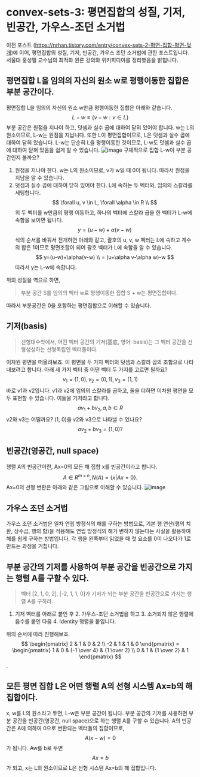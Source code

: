 # convex-sets-3: 평면집합의 성질, 기저, 빈공간, 가우스-조던 소거법
이전 포스트 (https://nrhan.tistory.com/entry/convex-sets-2-평면-집합-평면-덮개)에 이어, 평면집합의 성질, 기저, 빈공간, 가우스 조던 소거법에 관한 포스트입니다. 서울대 홍성필 교수님의 최적화 원론 강의와 위키피디아를 정리했음을 밝힙니다. 

## 평면집합 L을 임의의 자신의 원소 w로 평행이동한 집합은 부분 공간이다.

평면집합 L을 임의의 자신의 원소 w만큼 평행이동한 집합은 아래와 같습니다.
$$
L-w \equiv \{v-w : v\in L\}
$$
부분 공간은 원점을 지나야 하고, 덧셈과 실수 곱에 대하여 닫혀 있어야 합니다. w는 L의 원소이므로, L-w는 원점을 지납니다. 또한 L이 평면집합이므로, L은 덧셈과 실수 곱에 대하여 닫혀 있습니다. L-w는 단순히 L을 평행이동한 것이므로, L-w도 덧셈과 실수 곱에 대하여 닫혀 있음을 쉽게 알 수 있습니다.
![image](https://user-images.githubusercontent.com/11609881/111738805-5622fb00-88c5-11eb-89cc-15639cc6b46a.png)
구체적으로 집합 L-w이 부분 공간인지 볼까요?
1. 원점을 지나야 한다.
w는 L의 원소이므로, v가 w일 때 0이 됩니다. 따라서 원점을 지남을 알 수 있습니다.
2. 덧셈과 실수 곱에 대하여 닫혀 있어야 한다.
L에 속하는 두 벡터와, 임의의 스칼라를 세팅합니다.
$$
\forall u, v \in L, \forall \alpha \in R \\
$$
위 두 벡터를 w만큼의 평행 이동하고, 하나의 벡터에 스칼라 곱을 한 벡터가 L-w에 속함을 보이면 됩니다.
$$
y=(u-w)+\alpha(v-w)
$$
식의 순서를 바꿔서 전개하면 아래와 같고, 괄호의 u, v, w 벡터는 L에 속하고 계수의 합은 1이므로 평면조합이 되어 괄호 벡터가 L에 속함을 알 수 있습니다.
$$
y=(u-w)+\alpha(v-w) \\
= (u+\alpha v-\alpha w)-w
$$
따라서 y는 L-w에 속합니다.

위의 성질을 역으로 하면,
> 부분 공간 S를 임의의 벡터 w로 평행이동한 집합 S + w는 평면집합이다.

따라서 부분공간은 0을 포함하는 평면집합으로 이해할 수 있습니다.
## 기저(basis)
> 선형대수학에서, 어떤 벡터 공간의 기저(基底, 영어: basis)는 그 벡터 공간을 선형생성하는 선형독립인 벡터들이다.

이차원 평면을 떠올려보죠. 이 평면을 두 가지 벡터의 덧셈과 스칼라 곱의 조합으로 나타내보려고 합니다. 아래 세 가지 벡터 중 어떤 벡터 두 가지를 고르면 될까요?
$$
v_1=(1,0), v_2=(0,1), v_3=(1, 1)
$$
바로 v1과 v2입니다. v1과 v2에 임의의 스칼라를 곱하고, 둘을 더하면 이차원 평면을 모두 표현할 수 있습니다. 이들을 기저라고 합니다.
$$
av_1+bv_2, a, b\in R
$$
v2와 v3는 어떨까요? (1, 0)을 v2와 v3으로 나타낼 수 있나요?
$$
av_2+bv_3=(1, 0)?
$$

## 빈공간(영공간, null space)
행렬 A의 빈공간이란, Ax=0의 모든 해 집합 x를 빈공간이라고 합니다.
$$
A \in R^{m \times n}, N(A)=\{x|Ax=0\}.
$$
Ax=0의 선형 변환은 아래와 같은 그림으로 이해할 수 있습니다.
![image](https://user-images.githubusercontent.com/11609881/111743149-99349c80-88cc-11eb-910d-8e8b64e0e4f2.png)
## 가우스 조던 소거법
가우스 조던 소거법은 일차 연립 방정식의 해를 구하는 방법으로, 기본 행 연산(행의 치환, 상수곱, 행의 합)을 적용해도 연립 방정식의 해가 변하지 않는다는 사실을 활용하여 해를 쉽게 구하는 방법입니다. 각 행을 왼쪽부터 읽었을 때 첫 요소를 0이 나오다가 1로 만드는 과정을 거칩니다.
## 부분 공간의 기저를 사용하여 부분 공간을 빈공간으로 가지는 행렬 A를 구할 수 있다.
> 벡터 [2, 1, 0, 2], [-2, 1, 1, 0]가 기저가 되는 부분 공간을 빈공간으로 가지는 행렬 A를 구하라.

1. 기저 벡터를 아래로 붙인 후 2. 가우스-조던 소거법을 하고 3. 소거되지 않은 행렬에 음수를 붙인 다음 4. Identity 행렬을 붙입니다.

위의 순서에 따라 진행해보죠.
$$
\begin{pmatrix} 2 & 1 & 0 & 2 \\ -2 & 1 & 1 & 0 \end{pmatrix}
= \begin{pmatrix} 1 & 0 & {-1 \over 4} & {1 \over 2} \\ 0 & 1 & {1 \over 2} & 1 \end{pmatrix}
$$
.
## 모든 평면 집합 L은 어떤 행렬 A의 선형 시스템 Ax=b의 해 집합이다.
x, w를 L의 원소라고 두면, L-w은 부분 공간이 됩니다. 부분 공간의 기저를 사용하면 부분 공간을 빈공간(영공간, null space)으로 하는 행렬 A를 구할 수 있습니다. A의 빈공간은 A에 의하여 0으로 변환되는 벡터들의 집합이므로,
$$
A(x-w)=0
$$
가 됩니다.
Aw를 b로 두면
$$
Ax=b
$$
가 되고, x는 L의 원소이므로 L은 선형 시스템 Ax=b의 해 집합입니다.
<!--stackedit_data:
eyJoaXN0b3J5IjpbNDMwMzUxMTQ2LDc3MTQ3NDc3OSwtNTgzMz
A2ODI5LC0xNTQwNzI3NTIyLC0xODAxNTA2Nzg1LC0xMTE5ODg3
MTUsLTcyOTczOTg4Myw1MTY3NTM1MywyMDYyNzA5MTkzLC05OD
M4NzU5MjcsMTA3MTk1ODI1OF19
-->